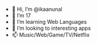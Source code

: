 - 👋 Hi, I’m @ikaanunal
- 👀 I’m 17
- 🌱 I’m learning Web Languages
- 💞️ I’m looking to interesting apps
- 📫 Music/Web/Game/TV/Netflix
<!---

--->

